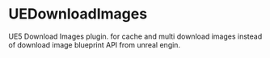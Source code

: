 # UEDownloadImages
UE5 Download Images plugin. for cache and multi download images instead of download image blueprint API from unreal engin.
